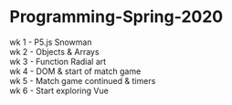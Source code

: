 # Programming-Spring-2020

wk 1 - P5.js Snowman <br>
wk 2 - Objects & Arrays <br>
wk 3 - Function Radial art <br>
wk 4 - DOM & start of match game <br>
wk 5 - Match game continued & timers <br>
wk 6 - Start exploring Vue
